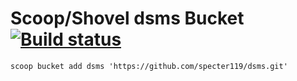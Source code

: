 # Scoop/Shovel dsms Bucket [![Build status](https://ci.appveyor.com/api/projects/status/uem1o78pyghs6lqg/branch/main?svg=true)](https://ci.appveyor.com/project/specter119/dsms/branch/main)

`scoop bucket add dsms 'https://github.com/specter119/dsms.git'`
